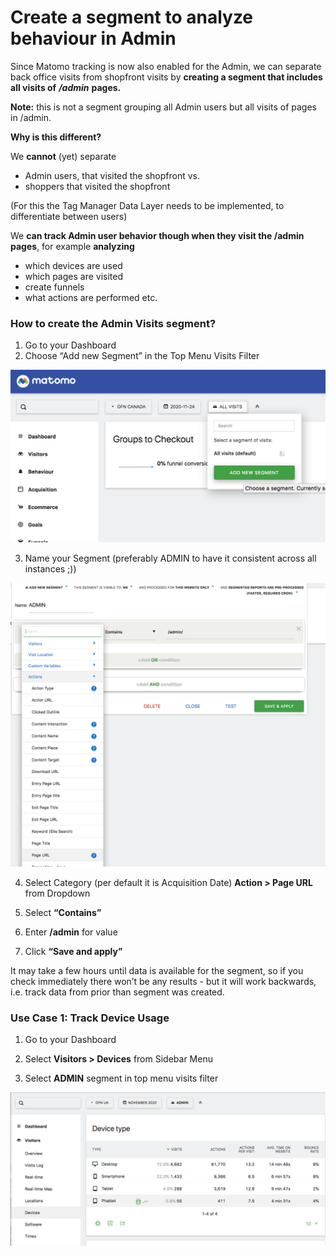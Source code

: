 # Create a segment to analyze behaviour in Admin

Since Matomo tracking is now also enabled for the Admin, we can separate back office visits from shopfront visits by **creating a segment that includes all visits of** _**/admin**_ **pages.**

**Note:** this is not a segment grouping all Admin users but all visits of pages in /admin.

**Why is this different?**

We **cannot** \(yet\) separate

* Admin users, that visited the shopfront vs.
* shoppers that visited the shopfront

\(For this the Tag Manager Data Layer needs to be implemented, to differentiate between users\)

We **can track Admin user behavior though when they visit the /admin pages**, for example **analyzing** 

* which devices are used
* which pages are visited
* create funnels
* what actions are performed etc.

### **How to create the Admin Visits segment?**

1. Go to your Dashboard
2. Choose “Add new Segment” in the Top Menu Visits Filter

![](../.gitbook/assets/image%20%289%29.png)

3. Name your Segment \(preferably ADMIN to have it consistent across all instances ;\)\)

![](../.gitbook/assets/image%20%2811%29.png)

4. Select Category \(per default it is Acquisition Date\) **Action &gt; Page URL** from Dropdown

5. Select **“Contains”**

6. Enter **/admin** for value

7. Click **“Save and apply”**

It may take a few hours until data is available for the segment, so if you check immediately there won’t be any results - but it will work backwards, i.e. track data from prior than segment was created.

### Use Case 1: Track Device Usage

1.  Go to your Dashboard 

2. Select **Visitors &gt; Devices** from Sidebar Menu 

3. Select **ADMIN** segment in top menu visits filter

![](../.gitbook/assets/image%20%2812%29.png)



